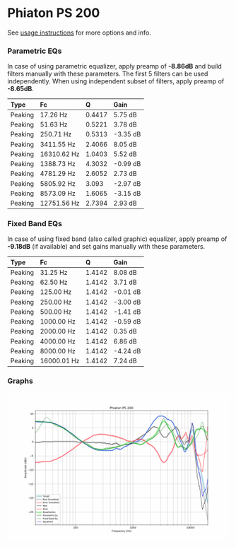 # Phiaton PS 200
See [usage instructions](https://github.com/jaakkopasanen/AutoEq#usage) for more options and info.

### Parametric EQs
In case of using parametric equalizer, apply preamp of **-8.86dB** and build filters manually
with these parameters. The first 5 filters can be used independently.
When using independent subset of filters, apply preamp of **-8.65dB**.

| Type    | Fc          |      Q | Gain     |
|:--------|:------------|:-------|:---------|
| Peaking | 17.26 Hz    | 0.4417 | 5.75 dB  |
| Peaking | 51.63 Hz    | 0.5221 | 3.78 dB  |
| Peaking | 250.71 Hz   | 0.5313 | -3.35 dB |
| Peaking | 3411.55 Hz  | 2.4066 | 8.05 dB  |
| Peaking | 16310.62 Hz | 1.0403 | 5.52 dB  |
| Peaking | 1388.73 Hz  | 4.3032 | -0.99 dB |
| Peaking | 4781.29 Hz  | 2.6052 | 2.73 dB  |
| Peaking | 5805.92 Hz  | 3.093  | -2.97 dB |
| Peaking | 8573.09 Hz  | 1.6065 | -3.15 dB |
| Peaking | 12751.56 Hz | 2.7394 | 2.93 dB  |

### Fixed Band EQs
In case of using fixed band (also called graphic) equalizer, apply preamp of **-9.18dB**
(if available) and set gains manually with these parameters.

| Type    | Fc          |      Q | Gain     |
|:--------|:------------|:-------|:---------|
| Peaking | 31.25 Hz    | 1.4142 | 8.08 dB  |
| Peaking | 62.50 Hz    | 1.4142 | 3.71 dB  |
| Peaking | 125.00 Hz   | 1.4142 | -0.01 dB |
| Peaking | 250.00 Hz   | 1.4142 | -3.00 dB |
| Peaking | 500.00 Hz   | 1.4142 | -1.41 dB |
| Peaking | 1000.00 Hz  | 1.4142 | -0.59 dB |
| Peaking | 2000.00 Hz  | 1.4142 | 0.35 dB  |
| Peaking | 4000.00 Hz  | 1.4142 | 6.86 dB  |
| Peaking | 8000.00 Hz  | 1.4142 | -4.24 dB |
| Peaking | 16000.01 Hz | 1.4142 | 7.24 dB  |

### Graphs
![](./Phiaton%20PS%20200.png)